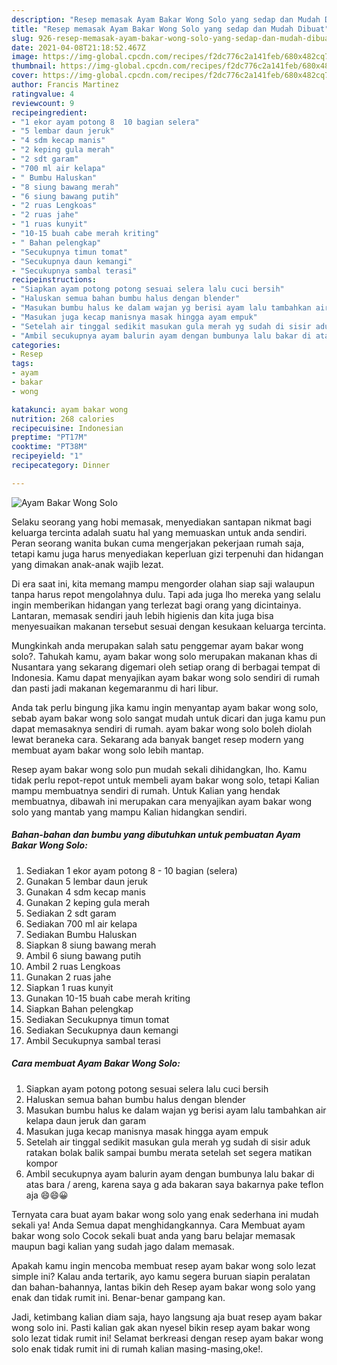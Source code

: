 ```yaml
---
description: "Resep memasak Ayam Bakar Wong Solo yang sedap dan Mudah Dibuat"
title: "Resep memasak Ayam Bakar Wong Solo yang sedap dan Mudah Dibuat"
slug: 926-resep-memasak-ayam-bakar-wong-solo-yang-sedap-dan-mudah-dibuat
date: 2021-04-08T21:18:52.467Z
image: https://img-global.cpcdn.com/recipes/f2dc776c2a141feb/680x482cq70/ayam-bakar-wong-solo-foto-resep-utama.jpg
thumbnail: https://img-global.cpcdn.com/recipes/f2dc776c2a141feb/680x482cq70/ayam-bakar-wong-solo-foto-resep-utama.jpg
cover: https://img-global.cpcdn.com/recipes/f2dc776c2a141feb/680x482cq70/ayam-bakar-wong-solo-foto-resep-utama.jpg
author: Francis Martinez
ratingvalue: 4
reviewcount: 9
recipeingredient:
- "1 ekor ayam potong 8  10 bagian selera"
- "5 lembar daun jeruk"
- "4 sdm kecap manis"
- "2 keping gula merah"
- "2 sdt garam"
- "700 ml air kelapa"
- " Bumbu Haluskan"
- "8 siung bawang merah"
- "6 siung bawang putih"
- "2 ruas Lengkoas"
- "2 ruas jahe"
- "1 ruas kunyit"
- "10-15 buah cabe merah kriting"
- " Bahan pelengkap"
- "Secukupnya timun tomat"
- "Secukupnya daun kemangi"
- "Secukupnya sambal terasi"
recipeinstructions:
- "Siapkan ayam potong potong sesuai selera lalu cuci bersih"
- "Haluskan semua bahan bumbu halus dengan blender"
- "Masukan bumbu halus ke dalam wajan yg berisi ayam lalu tambahkan air kelapa daun jeruk dan garam"
- "Masukan juga kecap manisnya masak hingga ayam empuk"
- "Setelah air tinggal sedikit masukan gula merah yg sudah di sisir aduk ratakan bolak balik sampai bumbu merata setelah set segera matikan kompor"
- "Ambil secukupnya ayam balurin ayam dengan bumbunya lalu bakar di atas bara / areng, karena saya g ada bakaran saya bakarnya pake teflon aja 😄😄😀"
categories:
- Resep
tags:
- ayam
- bakar
- wong

katakunci: ayam bakar wong 
nutrition: 268 calories
recipecuisine: Indonesian
preptime: "PT17M"
cooktime: "PT38M"
recipeyield: "1"
recipecategory: Dinner

---
```



![Ayam Bakar Wong Solo](https://img-global.cpcdn.com/recipes/f2dc776c2a141feb/680x482cq70/ayam-bakar-wong-solo-foto-resep-utama.jpg)

Selaku seorang yang hobi memasak, menyediakan santapan nikmat bagi keluarga tercinta adalah suatu hal yang memuaskan untuk anda sendiri. Peran seorang  wanita bukan cuma mengerjakan pekerjaan rumah saja, tetapi kamu juga harus menyediakan keperluan gizi terpenuhi dan hidangan yang dimakan anak-anak wajib lezat.

Di era  saat ini, kita memang mampu mengorder olahan siap saji walaupun tanpa harus repot mengolahnya dulu. Tapi ada juga lho mereka yang selalu ingin memberikan hidangan yang terlezat bagi orang yang dicintainya. Lantaran, memasak sendiri jauh lebih higienis dan kita juga bisa menyesuaikan makanan tersebut sesuai dengan kesukaan keluarga tercinta. 



Mungkinkah anda merupakan salah satu penggemar ayam bakar wong solo?. Tahukah kamu, ayam bakar wong solo merupakan makanan khas di Nusantara yang sekarang digemari oleh setiap orang di berbagai tempat di Indonesia. Kamu dapat menyajikan ayam bakar wong solo sendiri di rumah dan pasti jadi makanan kegemaranmu di hari libur.

Anda tak perlu bingung jika kamu ingin menyantap ayam bakar wong solo, sebab ayam bakar wong solo sangat mudah untuk dicari dan juga kamu pun dapat memasaknya sendiri di rumah. ayam bakar wong solo boleh diolah lewat beraneka cara. Sekarang ada banyak banget resep modern yang membuat ayam bakar wong solo lebih mantap.

Resep ayam bakar wong solo pun mudah sekali dihidangkan, lho. Kamu tidak perlu repot-repot untuk membeli ayam bakar wong solo, tetapi Kalian mampu membuatnya sendiri di rumah. Untuk Kalian yang hendak membuatnya, dibawah ini merupakan cara menyajikan ayam bakar wong solo yang mantab yang mampu Kalian hidangkan sendiri.

<!--inarticleads1-->

##### Bahan-bahan dan bumbu yang dibutuhkan untuk pembuatan Ayam Bakar Wong Solo:

1. Sediakan 1 ekor ayam potong 8 - 10 bagian (selera)
1. Gunakan 5 lembar daun jeruk
1. Gunakan 4 sdm kecap manis
1. Gunakan 2 keping gula merah
1. Sediakan 2 sdt garam
1. Sediakan 700 ml air kelapa
1. Sediakan  Bumbu Haluskan
1. Siapkan 8 siung bawang merah
1. Ambil 6 siung bawang putih
1. Ambil 2 ruas Lengkoas
1. Gunakan 2 ruas jahe
1. Siapkan 1 ruas kunyit
1. Gunakan 10-15 buah cabe merah kriting
1. Siapkan  Bahan pelengkap
1. Sediakan Secukupnya timun tomat
1. Sediakan Secukupnya daun kemangi
1. Ambil Secukupnya sambal terasi




<!--inarticleads2-->

##### Cara membuat Ayam Bakar Wong Solo:

1. Siapkan ayam potong potong sesuai selera lalu cuci bersih
1. Haluskan semua bahan bumbu halus dengan blender
1. Masukan bumbu halus ke dalam wajan yg berisi ayam lalu tambahkan air kelapa daun jeruk dan garam
1. Masukan juga kecap manisnya masak hingga ayam empuk
1. Setelah air tinggal sedikit masukan gula merah yg sudah di sisir aduk ratakan bolak balik sampai bumbu merata setelah set segera matikan kompor
1. Ambil secukupnya ayam balurin ayam dengan bumbunya lalu bakar di atas bara / areng, karena saya g ada bakaran saya bakarnya pake teflon aja 😄😄😀




Ternyata cara buat ayam bakar wong solo yang enak sederhana ini mudah sekali ya! Anda Semua dapat menghidangkannya. Cara Membuat ayam bakar wong solo Cocok sekali buat anda yang baru belajar memasak maupun bagi kalian yang sudah jago dalam memasak.

Apakah kamu ingin mencoba membuat resep ayam bakar wong solo lezat simple ini? Kalau anda tertarik, ayo kamu segera buruan siapin peralatan dan bahan-bahannya, lantas bikin deh Resep ayam bakar wong solo yang enak dan tidak rumit ini. Benar-benar gampang kan. 

Jadi, ketimbang kalian diam saja, hayo langsung aja buat resep ayam bakar wong solo ini. Pasti kalian gak akan nyesel bikin resep ayam bakar wong solo lezat tidak rumit ini! Selamat berkreasi dengan resep ayam bakar wong solo enak tidak rumit ini di rumah kalian masing-masing,oke!.

